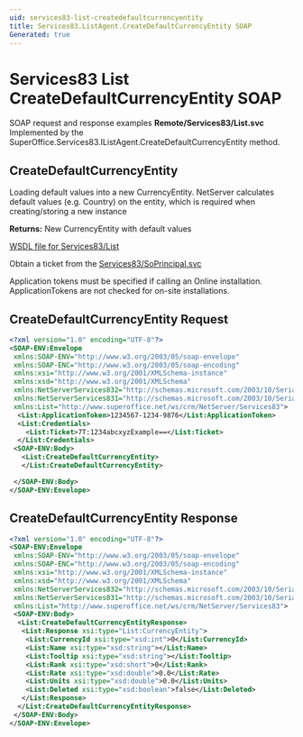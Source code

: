 ```yaml
---
uid: services83-list-createdefaultcurrencyentity
title: Services83.ListAgent.CreateDefaultCurrencyEntity SOAP
Generated: true
---
```


# Services83 List CreateDefaultCurrencyEntity SOAP

SOAP request and response examples **Remote/Services83/List.svc**
Implemented by the <see cref="M:SuperOffice.Services83.IListAgent.CreateDefaultCurrencyEntity">SuperOffice.Services83.IListAgent.CreateDefaultCurrencyEntity</see> method.

## CreateDefaultCurrencyEntity

Loading default values into a new CurrencyEntity.
NetServer calculates default values (e.g. Country) on the entity, which is required when creating/storing a new instance


**Returns:** New CurrencyEntity with default values


[WSDL file for Services83/List](../Services83-List.md)

Obtain a ticket from the [Services83/SoPrincipal.svc](../SoPrincipal/index.md)

Application tokens must be specified if calling an Online installation. ApplicationTokens are not checked for on-site installations.

## CreateDefaultCurrencyEntity Request

```xml
<?xml version="1.0" encoding="UTF-8"?>
<SOAP-ENV:Envelope
 xmlns:SOAP-ENV="http://www.w3.org/2003/05/soap-envelope"
 xmlns:SOAP-ENC="http://www.w3.org/2003/05/soap-encoding"
 xmlns:xsi="http://www.w3.org/2001/XMLSchema-instance"
 xmlns:xsd="http://www.w3.org/2001/XMLSchema"
 xmlns:NetServerServices832="http://schemas.microsoft.com/2003/10/Serialization/Arrays"
 xmlns:NetServerServices831="http://schemas.microsoft.com/2003/10/Serialization/"
 xmlns:List="http://www.superoffice.net/ws/crm/NetServer/Services83">
  <List:ApplicationToken>1234567-1234-9876</List:ApplicationToken>
  <List:Credentials>
    <List:Ticket>7T:1234abcxyzExample==</List:Ticket>
  </List:Credentials>
 <SOAP-ENV:Body>
   <List:CreateDefaultCurrencyEntity>
   </List:CreateDefaultCurrencyEntity>

 </SOAP-ENV:Body>
</SOAP-ENV:Envelope>

```


## CreateDefaultCurrencyEntity Response

```xml
<?xml version="1.0" encoding="UTF-8"?>
<SOAP-ENV:Envelope
 xmlns:SOAP-ENV="http://www.w3.org/2003/05/soap-envelope"
 xmlns:SOAP-ENC="http://www.w3.org/2003/05/soap-encoding"
 xmlns:xsi="http://www.w3.org/2001/XMLSchema-instance"
 xmlns:xsd="http://www.w3.org/2001/XMLSchema"
 xmlns:NetServerServices832="http://schemas.microsoft.com/2003/10/Serialization/Arrays"
 xmlns:NetServerServices831="http://schemas.microsoft.com/2003/10/Serialization/"
 xmlns:List="http://www.superoffice.net/ws/crm/NetServer/Services83">
 <SOAP-ENV:Body>
  <List:CreateDefaultCurrencyEntityResponse>
   <List:Response xsi:type="List:CurrencyEntity">
    <List:CurrencyId xsi:type="xsd:int">0</List:CurrencyId>
    <List:Name xsi:type="xsd:string"></List:Name>
    <List:Tooltip xsi:type="xsd:string"></List:Tooltip>
    <List:Rank xsi:type="xsd:short">0</List:Rank>
    <List:Rate xsi:type="xsd:double">0.0</List:Rate>
    <List:Units xsi:type="xsd:double">0.0</List:Units>
    <List:Deleted xsi:type="xsd:boolean">false</List:Deleted>
   </List:Response>
  </List:CreateDefaultCurrencyEntityResponse>
 </SOAP-ENV:Body>
</SOAP-ENV:Envelope>

```

